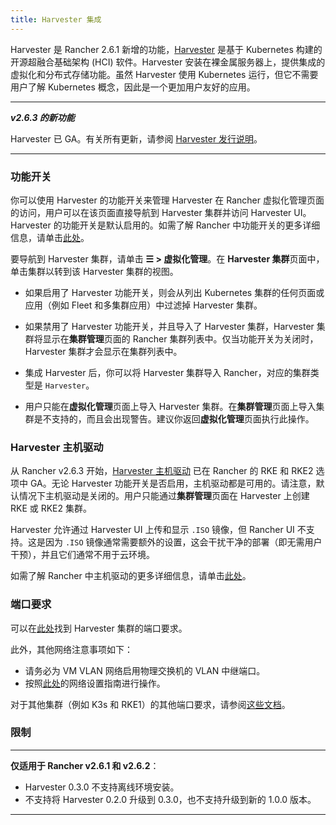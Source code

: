 ```yaml
---
title: Harvester 集成
---
```


Harvester 是 Rancher 2.6.1 新增的功能，[Harvester](https://docs.harvesterhci.io/) 是基于 Kubernetes 构建的开源超融合基础架构 (HCI) 软件。Harvester 安装在裸金属服务器上，提供集成的虚拟化和分布式存储功能。虽然 Harvester 使用 Kubernetes 运行，但它不需要用户了解 Kubernetes 概念，因此是一个更加用户友好的应用。

---
**_v2.6.3 的新功能_**

Harvester 已 GA。有关所有更新，请参阅 [Harvester 发行说明](https://github.com/harvester/harvester/releases)。

---
### 功能开关

你可以使用 Harvester 的功能开关来管理 Harvester 在 Rancher 虚拟化管理页面的访问，用户可以在该页面直接导航到 Harvester 集群并访问 Harvester UI。Harvester 的功能开关是默认启用的。如需了解 Rancher 中功能开关的更多详细信息，请单击[此处](../pages-for-subheaders/enable-experimental-features.md)。

要导航到 Harvester 集群，请单击 **☰ > 虚拟化管理**。在 **Harvester 集群**页面中，单击集群以转到该 Harvester 集群的视图。

* 如果启用了 Harvester 功能开关，则会从列出 Kubernetes 集群的任何页面或应用（例如 Fleet 和多集群应用）中过滤掉 Harvester 集群。

* 如果禁用了 Harvester 功能开关，并且导入了 Harvester 集群，Harvester 集群将显示在**集群管理**页面的 Rancher 集群列表中。仅当功能开关为关闭时，Harvester 集群才会显示在集群列表中。

* 集成 Harvester 后，你可以将 Harvester 集群导入 Rancher，对应的集群类型是 `Harvester`。

* 用户只能在**虚拟化管理**页面上导入 Harvester 集群。在**集群管理**页面上导入集群是不支持的，而且会出现警告。建议你返回**虚拟化管理**页面执行此操作。

### Harvester 主机驱动

从 Rancher v2.6.3 开始，[Harvester 主机驱动](https://docs.harvesterhci.io/v0.3/rancher/node-driver/) 已在 Rancher 的 RKE 和 RKE2 选项中 GA。无论 Harvester 功能开关是否启用，主机驱动都是可用的。请注意，默认情况下主机驱动是关闭的。用户只能通过**集群管理**页面在 Harvester 上创建 RKE 或 RKE2 集群。

Harvester 允许通过 Harvester UI 上传和显示 `.ISO` 镜像，但 Rancher UI 不支持。这是因为 `.ISO` 镜像通常需要额外的设置，这会干扰干净的部署（即无需用户干预），并且它们通常不用于云环境。

如需了解 Rancher 中主机驱动的更多详细信息，请单击[此处](../pages-for-subheaders/about-provisioning-drivers.md#主机驱动)。

### 端口要求

可以在[此处](https://docs.harvesterhci.io/v1.1/install/requirements#networking)找到 Harvester 集群的端口要求。

此外，其他网络注意事项如下：

- 请务必为 VM VLAN 网络启用物理交换机的 VLAN 中继端口。
- 按照[此处](https://docs.harvesterhci.io/v1.1/networking/clusternetwork)的网络设置指南进行操作。

对于其他集群（例如 K3s 和 RKE1）的其他端口要求，请参阅[这些文档](https://docs.harvesterhci.io/v1.1/install/requirements/#guest-clusters)。

### 限制

---
**仅适用于 Rancher v2.6.1 和 v2.6.2**：

- Harvester 0.3.0 不支持离线环境安装。
- 不支持将 Harvester 0.2.0 升级到 0.3.0，也不支持升级到新的 1.0.0 版本。

---
